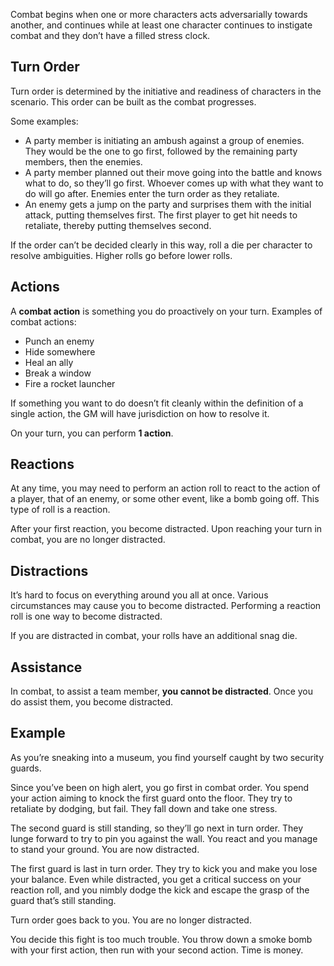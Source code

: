Combat begins when one or more characters acts adversarially towards another, and continues while at least one character continues to instigate combat and they don’t have a filled stress clock.

## Turn Order

Turn order is determined by the initiative and readiness of characters in the scenario. This order can be built as the combat progresses.

Some examples:

- A party member is initiating an ambush against a group of enemies. They would be the one to go first, followed by the remaining party members, then the enemies.
- A party member planned out their move going into the battle and knows what to do, so they’ll go first. Whoever comes up with what they want to do will go after. Enemies enter the turn order as they retaliate.
- An enemy gets a jump on the party and surprises them with the initial attack, putting themselves first. The first player to get hit needs to retaliate, thereby putting themselves second.

If the order can’t be decided clearly in this way, roll a die per character to resolve ambiguities. Higher rolls go before lower rolls.

## Actions

A **combat action** is something you do proactively on your turn. Examples of combat actions:

- Punch an enemy
- Hide somewhere
- Heal an ally
- Break a window
- Fire a rocket launcher

If something you want to do doesn’t fit cleanly within the definition of a single action, the GM will have jurisdiction on how to resolve it.

On your turn, you can perform **1 action**.

## Reactions

At any time, you may need to perform an action roll to react to the action of a player, that of an enemy, or some other event, like a bomb going off. This type of roll is a reaction.

After your first reaction, you become distracted. Upon reaching your turn in combat, you are no longer distracted.

## Distractions

It’s hard to focus on everything around you all at once. Various circumstances may cause you to become distracted. Performing a reaction roll is one way to become distracted.

If you are distracted in combat, your rolls have an additional snag die.

## Assistance

In combat, to assist a team member, **you cannot be distracted**. Once you do assist them, you become distracted.

## Example

As you’re sneaking into a museum, you find yourself caught by two security guards.

Since you’ve been on high alert, you go first in combat order. You spend your action aiming to knock the first guard onto the floor. They try to retaliate by dodging, but fail. They fall down and take one stress.

The second guard is still standing, so they’ll go next in turn order. They lunge forward to try to pin you against the wall. You react and you manage to stand your ground. You are now distracted.

The first guard is last in turn order. They try to kick you and make you lose your balance. Even while distracted, you get a critical success on your reaction roll, and you nimbly dodge the kick and escape the grasp of the guard that’s still standing.

Turn order goes back to you. You are no longer distracted.

You decide this fight is too much trouble. You throw down a smoke bomb with your first action, then run with your second action. Time is money.

